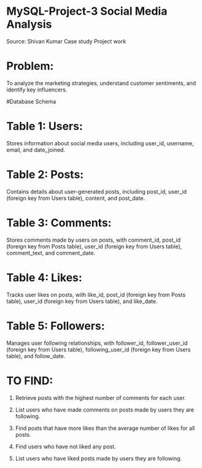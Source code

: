 # MySQL-Project-3 Social Media Analysis
Source: Shivan Kumar Case study Project work

# Problem:
To analyze the marketing strategies, understand customer sentiments, and identify key influencers.

#Database Schema

# Table 1: Users: 
Stores information about social media users, including user_id, username, email,
and date_joined.

# Table 2: Posts: 
Contains details about user-generated posts, including post_id, user_id (foreign
key from Users table), content, and post_date.

# Table 3: Comments: 
Stores comments made by users on posts, with comment_id, post_id
(foreign key from Posts table), user_id (foreign key from Users table), comment_text,
and comment_date.

# Table 4: Likes: 
Tracks user likes on posts, with like_id, post_id (foreign key from Posts table),
user_id (foreign key from Users table), and like_date.

# Table 5: Followers: 
Manages user following relationships, with follower_id, follower_user_id
(foreign key from Users table), following_user_id (foreign key from Users table), and
follow_date.


# TO FIND:

1)  Retrieve posts with the highest number of comments for each user.

2)  List users who have made comments on posts made by users they are following.

3) Find posts that have more likes than the average number of likes for all posts.

4) Find users who have not liked any post.

5) List users who have liked posts made by users they are following.
